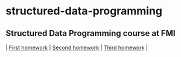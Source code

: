 # structured-data-programming

## Structured Data Programming course at FMI

| [First homework](https://github.com/Emoooo1261/structured-data-programming/tree/master/SDP-Homework1) 
| [Second homework](https://github.com/Emoooo1261/structured-data-programming/tree/master/SDP-Homework2) 
| [Third homework](https://github.com/Emoooo1261/structured-data-programming/tree/master/SDP-Homework3) |

